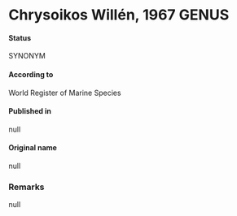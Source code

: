 Chrysoikos Willén, 1967 GENUS
=======

#### Status
SYNONYM

#### According to
World Register of Marine Species

#### Published in
null

#### Original name
null

### Remarks
null